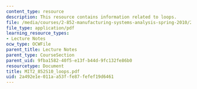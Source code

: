 ```yaml
---
content_type: resource
description: This resource contains information related to loops.
file: /media/courses/2-852-manufacturing-systems-analysis-spring-2010/2a492e1e011aa53ffe87fefef19d6461_MIT2_852S10_loops.pdf
file_type: application/pdf
learning_resource_types:
- Lecture Notes
ocw_type: OCWFile
parent_title: Lecture Notes
parent_type: CourseSection
parent_uid: 9fba1582-40f5-e13f-b44d-9fc132fe86b0
resourcetype: Document
title: MIT2_852S10_loops.pdf
uid: 2a492e1e-011a-a53f-fe87-fefef19d6461
---
```

